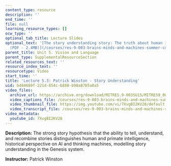 ```yaml
---
content_type: resource
description: ''
end_time: ''
file: null
learning_resource_types: []
ocw_type: ''
optional_tab_title: Lecture Slides
optional_text: '[The story understanding story: The truth about human intelligence
  (PDF - 2.4MB)](/courses/res-9-003-brains-minds-and-machines-summer-course-summer-2015/resources/mitres_9_003sum15_lec5-3)'
parent_title: Unit 5. Vision and Language
parent_type: SupplementalResourceSection
related_resources_text: ''
resource_index_text: ''
resourcetype: Video
start_time: ''
title: 'Lecture 5.3: Patrick Winston - Story Understanding'
uid: b484689f-221d-854c-6880-b98a87b5a0a5
video_files:
  archive_url: https://archive.org/download/MITRES.9-003SU15/MITRES9_003SU15_Lecture_5-3_300k.mp4
  video_captions_file: /courses/res-9-003-brains-minds-and-machines-summer-course-summer-2015/2e786a27dee851a084f178ba074b7f44_7XvgBI2KV28.vtt
  video_thumbnail_file: https://img.youtube.com/vi/7XvgBI2KV28/default.jpg
  video_transcript_file: /courses/res-9-003-brains-minds-and-machines-summer-course-summer-2015/49ca1c386a5b026aa96662a7406b7057_7XvgBI2KV28.pdf
video_metadata:
  youtube_id: 7XvgBI2KV28
---
```


**Description:** The strong story hypothesis that the ability to tell, understand, and recombine stories distinguishes human and primate intelligence, historical perspective on AI and thinking machines, modelling story understanding in the Genesis system.

**Instructor:** Patrick Winston